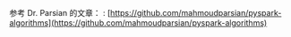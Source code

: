 参考 Dr. Parsian 的文章：
: [https://github.com/mahmoudparsian/pyspark-algorithms](https://github.com/mahmoudparsian/pyspark-algorithms)
